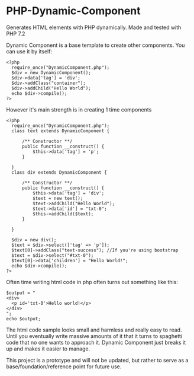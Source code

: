 # PHP-Dynamic-Component
Generates HTML elements with PHP dynamically.
Made and tested with PHP 7.2

Dynamic Component is a base template to create other components.
You can use it by itself:

```
<?php
  require_once("DynamicComponent.php");
  $div = new DynamicComponent();
  $div->data['tag'] = 'div';
  $div->addClass("container");
  $div->addChild("Hello World");
  echo $div->compile();
?>
```
However it's main strength is in creating 1 time components

```
<?php
  require_once("DynamicComponent.php");
  class text extends DynamicComponent {
  
      /** Constructor **/
      public function __construct() {
          $this->data['tag'] = 'p';
      }
  
  }
  class div extends DynamicComponent {
  
      /** Constructor **/
      public function __construct() {
          $this->data['tag'] = 'div';
          $text = new text();
          $text->addChild("Hello World");
          $text->data['id'] = "txt-0";
          $this->addChild($text);
      }
  
  }
  
  $div = new div();
  $text = $div->select(['tag' => 'p']);
  $text[0]->addClass("text-success"); //If you're using bootstrap
  $text = $div->select("#txt-0");
  $text[0]->data['children'] = "Hello World!";
  echo $div->compile();
?>
```

Often time writing html code in php often turns out something like this:

```
$output = "
<div>
  <p id='txt-0'>Hello world!</p>
</div>
";
echo $output;
```
The html code sample looks small and harmless and really easy to read. Until you eventually write massive amounts of it that it turns to spaghetti code that no one wants to approach it. Dynamic Component just breaks it up and makes it easier to manage.

This project is a prototype and will not be updated, but rather to serve as a base/foundation/reference point for future use.
